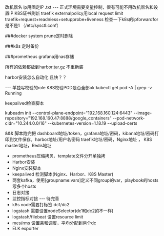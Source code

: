 改机器名  ip用固定IP  .txt --- 正式环境需要变量控制，很有可能不用改机器名和设置IP
K8S证书刷新
traefik externalpolicy用local request limit
traefik+request+readniess+setupprobe+liveness
检查一下k8s的ipforwardfor是不是1 （/etc/sysctl.conf） 

###docker system prune定时删除

###k8s 定时备份

###prometheus  grafana用nas存储

所有的依赖都放到harbor.tar.gz 不重新装

harbor安装怎么自动化 且快？？

--- 单独写校验的role K8S校验POD是否全部ok kubectl get pod -A | grep -v Running

keepalived检查脚本

kubeadm init --control-plane-endpoint="192.168.160.124:6443"  --image-repository="192.168.160.47:8888/google_containers" --pod-network-cidr="10.244.0.0/16" --kubernetes-version=1.18.19 --upload-certs

&&& 脚本跑完把 dashboard地址/token，grafana地址/密码，kibana地址/密码打印到文件保存，harbor地址/用户名密码
traefik地址/密码，Nginx地址 ， K8S master地址，Redis地址

* prometheus压缩拷贝、template文件分开单独拷
* Harbor安装
* Nginx安装脚本 
* keepalived 检测脚本(Nginx、Harbor、K8S Master)
* 两套kafka，使用[groupname:vars]定义不同group的var，playbook的hosts写多个hosts
* 日志对接
* 监控指标对接 --- 待完善
* k8s node需要打标签 dc1/dc2
* logstash 需要设置nodeSelector(dc1和dc2的不一样)
* logstash/filebeat 设置resource limit
* mes/rms 设置亲和调度，平均分配到两个dc
* ELK exporter